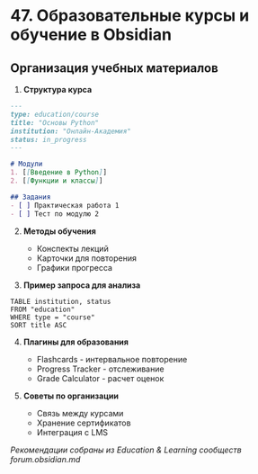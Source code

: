 # 47. Образовательные курсы и обучение в Obsidian

## Организация учебных материалов

1. **Структура курса**
```markdown
---
type: education/course
title: "Основы Python"
institution: "Онлайн-Академия"
status: in_progress
---

# Модули
1. [[Введение в Python]]
2. [[Функции и классы]]

## Задания
- [ ] Практическая работа 1
- [ ] Тест по модулю 2
```

2. **Методы обучения**
   - Конспекты лекций
   - Карточки для повторения
   - Графики прогресса

3. **Пример запроса для анализа**
```dataview
TABLE institution, status
FROM "education"
WHERE type = "course"
SORT title ASC
```

4. **Плагины для образования**
   - Flashcards - интервальное повторение
   - Progress Tracker - отслеживание
   - Grade Calculator - расчет оценок

5. **Советы по организации**
   - Связь между курсами
   - Хранение сертификатов
   - Интеграция с LMS

*Рекомендации собраны из Education & Learning сообществ forum.obsidian.md*